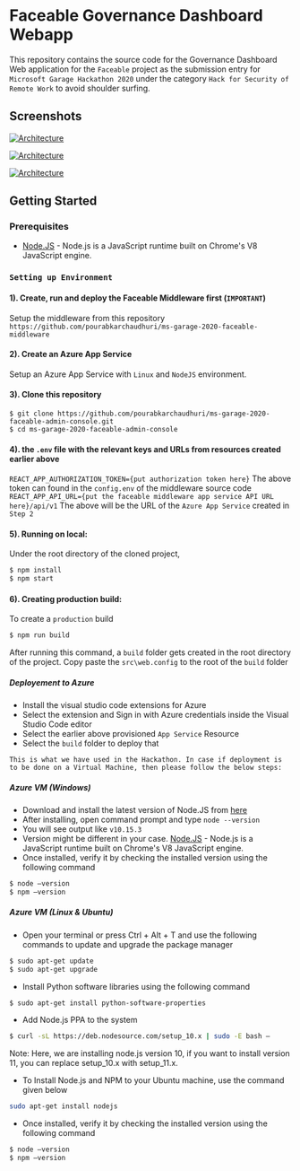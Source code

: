 # Faceable Governance Dashboard Webapp

This repository contains the source code for the Governance Dashboard Web application for the `Faceable` project as the submission entry for `Microsoft Garage Hackathon 2020` under the category `Hack for Security of Remote Work` to avoid shoulder surfing.

## Screenshots
[![Architecture](https://i.ibb.co/G3S9z04/garage-console-1.jpg)](https://nodesource.com/products/nsolid)

[![Architecture](https://i.ibb.co/93cgM8z/garage-console-3.jpg)](https://nodesource.com/products/nsolid)

[![Architecture](https://i.ibb.co/6F01CKS/garage-console-5.jpg)](https://nodesource.com/products/nsolid)

## Getting Started

### Prerequisites
- [Node.JS](https://nodejs.org/en/) - Node.js is a JavaScript runtime built on Chrome's V8 JavaScript engine.

### `Setting up Environment`
#### 1). Create, run and deploy the Faceable Middleware first (`IMPORTANT`)
Setup the middleware from this repository
`https://github.com/pourabkarchaudhuri/ms-garage-2020-faceable-middleware`

#### 2). Create an Azure App Service
Setup an Azure App Service with `Linux` and `NodeJS` environment.

#### 3). Clone this repository
```
$ git clone https://github.com/pourabkarchaudhuri/ms-garage-2020-faceable-admin-console.git
$ cd ms-garage-2020-faceable-admin-console
````
#### 4). the `.env` file with the relevant keys and URLs from resources created earlier above
`REACT_APP_AUTHORIZATION_TOKEN={put authorization token here}`
The above token can found in the `config.env` of the middleware source code
`REACT_APP_API_URL={put the faceable middleware app service API URL here}/api/v1`
The above will be the URL of the `Azure App Service` created in `Step 2`

#### 5). Running on local:
Under the root directory of the cloned project,
```bash
$ npm install
$ npm start
```
#### 6). Creating production build:
To create a `production` build
```bash
$ npm run build
```
After running this command, a `build` folder gets created in the root directory of the project.
Copy paste the `src\web.config` to the root of the `build` folder

##### Deployement to Azure
* Install the visual studio code extensions for Azure
* Select the extension and Sign in with Azure credentials inside the Visual Studio Code editor
* Select the earlier above provisioned `App Service` Resource
* Select the `build` folder to deploy that

`This is what we have used in the Hackathon. In case if deployment is to be done on a Virtual Machine, then please follow the below steps:`

##### Azure VM (Windows)

- Download and install the latest version of Node.JS from [here](https://nodejs.org/en/) 
- After installing, open command prompt and type ```node --version```
- You will see output like ```v10.15.3```
- Version might be different in your case.
[Node.JS](https://nodejs.org/en/) - Node.js is a JavaScript runtime built on Chrome's V8 JavaScript engine.
- Once installed, verify it by checking the installed version using the following command
```bash
$ node –version
$ npm –version
```
##### Azure VM (Linux & Ubuntu)
- Open your terminal or press Ctrl + Alt + T and use the following commands to update and upgrade the package manager
```bash
$ sudo apt-get update
$ sudo apt-get upgrade
```
- Install Python software libraries using the following command
```bash
$ sudo apt-get install python-software-properties
```

- Add Node.js PPA to the system
```bash
$ curl -sL https://deb.nodesource.com/setup_10.x | sudo -E bash –
```
Note: Here, we are installing node.js version 10, if you want to install version 11, you can replace setup_10.x with setup_11.x.

- To Install Node.js and NPM to your Ubuntu machine, use the command given below
```bash
sudo apt-get install nodejs
```

- Once installed, verify it by checking the installed version using the following command
```bash
$ node –version
$ npm –version
```

